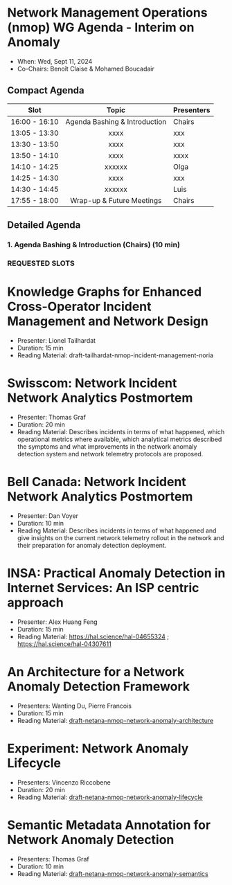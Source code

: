 # Network Management Operations (nmop) WG Agenda - Interim on Anomaly 

* When: Wed, Sept 11, 2024
* Co-Chairs: Benoît Claise & Mohamed Boucadair

## Compact Agenda

| Slot          | Topic                                   | Presenters |
|:-------------:|:---------------------------------------:|:-----------|
| 16:00 - 16:10 | Agenda Bashing & Introduction           | Chairs     |
| 13:05 - 13:30 | xxxx | xxx     |
| 13:30 - 13:50 | xxxx                        | xxx     |
| 13:50 - 14:10 | xxxx| xxxx |
| 14:10 - 14:25 |xxxxxx     | Olga       |
| 14:25 - 14:30 | xxxx                         | xxx     |
| 14:30 - 14:45 | xxxxxx       | Luis       |
| 17:55 - 18:00 | Wrap-up & Future Meetings               | Chairs     |

## Detailed Agenda

### 1. Agenda Bashing & Introduction (Chairs) (10 min)



### REQUESTED SLOTS

# Knowledge Graphs for Enhanced Cross-Operator Incident Management and Network Design

* Presenter: Lionel Tailhardat
* Duration: 15 min
* Reading Material: draft-tailhardat-nmop-incident-management-noria

# Swisscom: Network Incident Network Analytics Postmortem
 
* Presenter: Thomas Graf
* Duration: 20 min
* Reading Material: Describes incidents in terms of what happened, which operational metrics where available, which analytical metrics described the symptoms and what improvements in the network anomaly detection system and network telemetry protocols are proposed.
 
 
# Bell Canada: Network Incident Network Analytics Postmortem
 
* Presenter: Dan Voyer
* Duration: 10 min
* Reading Material: Describes incidents in terms of what happened and give insights on the current network telemetry rollout in the network and their preparation for anomaly detection deployment.
 

# INSA: Practical Anomaly Detection in Internet Services: An ISP centric approach

* Presenter: Alex Huang Feng
* Duration: 15 min
* Reading Material: https://hal.science/hal-04655324 ; https://hal.science/hal-04307611

 
# An Architecture for a Network Anomaly Detection Framework
 
* Presenters: Wanting Du, Pierre Francois
* Duration: 15 min
* Reading Material: [draft-netana-nmop-network-anomaly-architecture](https://datatracker.ietf.org/doc/draft-netana-nmop-network-anomaly-architecture/)
 
 
# Experiment: Network Anomaly Lifecycle
 
* Presenters: Vincenzo Riccobene
* Duration: 20 min
* Reading Material: [draft-netana-nmop-network-anomaly-lifecycle](https://datatracker.ietf.org/doc/draft-netana-nmop-network-anomaly-lifecycle/)
 
 
# Semantic Metadata Annotation for Network Anomaly Detection
 
* Presenters: Thomas Graf
* Duration: 10 min
* Reading Material: [draft-netana-nmop-network-anomaly-semantics](https://datatracker.ietf.org/doc/draft-netana-nmop-network-anomaly-semantics/)


   


